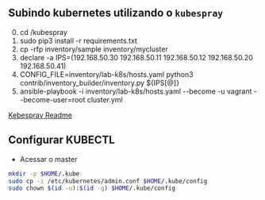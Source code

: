 ## Subindo kubernetes utilizando o `kubespray`

0. cd /kubespray
1. sudo pip3 install -r requirements.txt
2. cp -rfp inventory/sample inventory/mycluster
3. declare -a IPS=(192.168.50.30 192.168.50.11 192.168.50.12 192.168.50.20 192.168.50.41)
4. CONFIG_FILE=inventory/lab-k8s/hosts.yaml python3 contrib/inventory_builder/inventory.py ${IPS[@]}
5. ansible-playbook -i inventory/lab-k8s/hosts.yaml  --become -u vagrant --become-user=root cluster.yml

[Kebespray Readme ](/src/kubespray/README.md)

## Configurar KUBECTL

- Acessar o master

```bash
mkdir -p $HOME/.kube
sudo cp -i /etc/kubernetes/admin.conf $HOME/.kube/config
sudo chown $(id -u):$(id -g) $HOME/.kube/config
```